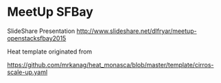 MeetUp SFBay
================================

SlideShare Presentation
http://www.slideshare.net/dlfryar/meetup-openstacksfbay2015

Heat template originated from

https://github.com/mrkanag/heat_monasca/blob/master/template/cirros-scale-up.yaml

